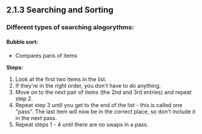 ## 2.1.3 Searching and Sorting  

### Different types of searching alogorythms:  

#### Bubble sort:  
* Compares paris of items

__Steps:__

1. Look at the first two items in the list.
2. If they're in the right order, you don't have to do anything. 
3. Move on to the next pair of items (the 2nd and 3rd entries) and repeat step 2.
4. Repeat step 3 until you get to the end of the list - this is called one "pass". The last item will now be in the correct place, so don't include it in the next pass.
5. Repeat steps 1 - 4 until there are no swaps in a pass.

